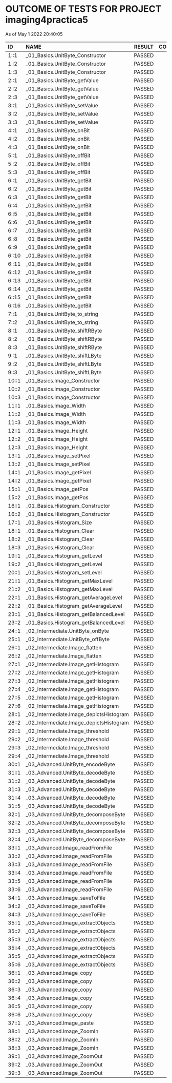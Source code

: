 # OUTCOME OF TESTS FOR PROJECT imaging4practica5

As of May  1 2022 20:40:05

| ID | NAME | RESULT | COMMENTS |
| :----- |:------ | :---: | :---: |
| 1::1 | _01_Basics.UnitByte_Constructor | PASSED | OK |
| 1::2 | _01_Basics.UnitByte_Constructor | PASSED | OK |
| 1::3 | _01_Basics.UnitByte_Constructor | PASSED | OK |
| 2::1 | _01_Basics.UnitByte_getValue | PASSED | OK |
| 2::2 | _01_Basics.UnitByte_getValue | PASSED | OK |
| 2::3 | _01_Basics.UnitByte_getValue | PASSED | OK |
| 3::1 | _01_Basics.UnitByte_setValue | PASSED | OK |
| 3::2 | _01_Basics.UnitByte_setValue | PASSED | OK |
| 3::3 | _01_Basics.UnitByte_setValue | PASSED | OK |
| 4::1 | _01_Basics.UnitByte_onBit | PASSED | OK |
| 4::2 | _01_Basics.UnitByte_onBit | PASSED | OK |
| 4::3 | _01_Basics.UnitByte_onBit | PASSED | OK |
| 5::1 | _01_Basics.UnitByte_offBit | PASSED | OK |
| 5::2 | _01_Basics.UnitByte_offBit | PASSED | OK |
| 5::3 | _01_Basics.UnitByte_offBit | PASSED | OK |
| 6::1 | _01_Basics.UnitByte_getBit | PASSED | OK |
| 6::2 | _01_Basics.UnitByte_getBit | PASSED | OK |
| 6::3 | _01_Basics.UnitByte_getBit | PASSED | OK |
| 6::4 | _01_Basics.UnitByte_getBit | PASSED | OK |
| 6::5 | _01_Basics.UnitByte_getBit | PASSED | OK |
| 6::6 | _01_Basics.UnitByte_getBit | PASSED | OK |
| 6::7 | _01_Basics.UnitByte_getBit | PASSED | OK |
| 6::8 | _01_Basics.UnitByte_getBit | PASSED | OK |
| 6::9 | _01_Basics.UnitByte_getBit | PASSED | OK |
| 6::10 | _01_Basics.UnitByte_getBit | PASSED | OK |
| 6::11 | _01_Basics.UnitByte_getBit | PASSED | OK |
| 6::12 | _01_Basics.UnitByte_getBit | PASSED | OK |
| 6::13 | _01_Basics.UnitByte_getBit | PASSED | OK |
| 6::14 | _01_Basics.UnitByte_getBit | PASSED | OK |
| 6::15 | _01_Basics.UnitByte_getBit | PASSED | OK |
| 6::16 | _01_Basics.UnitByte_getBit | PASSED | OK |
| 7::1 | _01_Basics.UnitByte_to_string | PASSED | OK |
| 7::2 | _01_Basics.UnitByte_to_string | PASSED | OK |
| 8::1 | _01_Basics.UnitByte_shiftRByte | PASSED | OK |
| 8::2 | _01_Basics.UnitByte_shiftRByte | PASSED | OK |
| 8::3 | _01_Basics.UnitByte_shiftRByte | PASSED | OK |
| 9::1 | _01_Basics.UnitByte_shiftLByte | PASSED | OK |
| 9::2 | _01_Basics.UnitByte_shiftLByte | PASSED | OK |
| 9::3 | _01_Basics.UnitByte_shiftLByte | PASSED | OK |
| 10::1 | _01_Basics.Image_Constructor | PASSED | OK |
| 10::2 | _01_Basics.Image_Constructor | PASSED | OK |
| 10::3 | _01_Basics.Image_Constructor | PASSED | OK |
| 11::1 | _01_Basics.Image_Width | PASSED | OK |
| 11::2 | _01_Basics.Image_Width | PASSED | OK |
| 11::3 | _01_Basics.Image_Width | PASSED | OK |
| 12::1 | _01_Basics.Image_Height | PASSED | OK |
| 12::2 | _01_Basics.Image_Height | PASSED | OK |
| 12::3 | _01_Basics.Image_Height | PASSED | OK |
| 13::1 | _01_Basics.Image_setPixel | PASSED | OK |
| 13::2 | _01_Basics.Image_setPixel | PASSED | OK |
| 14::1 | _01_Basics.Image_getPixel | PASSED | OK |
| 14::2 | _01_Basics.Image_getPixel | PASSED | OK |
| 15::1 | _01_Basics.Image_getPos | PASSED | OK |
| 15::2 | _01_Basics.Image_getPos | PASSED | OK |
| 16::1 | _01_Basics.Histogram_Constructor | PASSED | OK |
| 16::2 | _01_Basics.Histogram_Constructor | PASSED | OK |
| 17::1 | _01_Basics.Histogram_Size | PASSED | OK |
| 18::1 | _01_Basics.Histogram_Clear | PASSED | OK |
| 18::2 | _01_Basics.Histogram_Clear | PASSED | OK |
| 18::3 | _01_Basics.Histogram_Clear | PASSED | OK |
| 19::1 | _01_Basics.Histogram_getLevel | PASSED | OK |
| 19::2 | _01_Basics.Histogram_getLevel | PASSED | OK |
| 20::1 | _01_Basics.Histogram_setLevel | PASSED | OK |
| 21::1 | _01_Basics.Histogram_getMaxLevel | PASSED | OK |
| 21::2 | _01_Basics.Histogram_getMaxLevel | PASSED | OK |
| 22::1 | _01_Basics.Histogram_getAverageLevel | PASSED | OK |
| 22::2 | _01_Basics.Histogram_getAverageLevel | PASSED | OK |
| 23::1 | _01_Basics.Histogram_getBalancedLevel | PASSED | OK |
| 23::2 | _01_Basics.Histogram_getBalancedLevel | PASSED | OK |
| 24::1 | _02_Intermediate.UnitByte_onByte | PASSED | OK |
| 25::1 | _02_Intermediate.UnitByte_offByte | PASSED | OK |
| 26::1 | _02_Intermediate.Image_flatten | PASSED | OK |
| 26::2 | _02_Intermediate.Image_flatten | PASSED | OK |
| 27::1 | _02_Intermediate.Image_getHistogram | PASSED | OK |
| 27::2 | _02_Intermediate.Image_getHistogram | PASSED | OK |
| 27::3 | _02_Intermediate.Image_getHistogram | PASSED | OK |
| 27::4 | _02_Intermediate.Image_getHistogram | PASSED | OK |
| 27::5 | _02_Intermediate.Image_getHistogram | PASSED | OK |
| 27::6 | _02_Intermediate.Image_getHistogram | PASSED | OK |
| 28::1 | _02_Intermediate.Image_depictsHistogram | PASSED | OK |
| 28::2 | _02_Intermediate.Image_depictsHistogram | PASSED | OK |
| 29::1 | _02_Intermediate.Image_threshold | PASSED | OK |
| 29::2 | _02_Intermediate.Image_threshold | PASSED | OK |
| 29::3 | _02_Intermediate.Image_threshold | PASSED | OK |
| 29::4 | _02_Intermediate.Image_threshold | PASSED | OK |
| 30::1 | _03_Advanced.UnitByte_encodeByte | PASSED | OK |
| 31::1 | _03_Advanced.UnitByte_decodeByte | PASSED | OK |
| 31::2 | _03_Advanced.UnitByte_decodeByte | PASSED | OK |
| 31::3 | _03_Advanced.UnitByte_decodeByte | PASSED | OK |
| 31::4 | _03_Advanced.UnitByte_decodeByte | PASSED | OK |
| 31::5 | _03_Advanced.UnitByte_decodeByte | PASSED | OK |
| 32::1 | _03_Advanced.UnitByte_decomposeByte | PASSED | OK |
| 32::2 | _03_Advanced.UnitByte_decomposeByte | PASSED | OK |
| 32::3 | _03_Advanced.UnitByte_decomposeByte | PASSED | OK |
| 32::4 | _03_Advanced.UnitByte_decomposeByte | PASSED | OK |
| 33::1 | _03_Advanced.Image_readFromFile | PASSED | OK |
| 33::2 | _03_Advanced.Image_readFromFile | PASSED | OK |
| 33::3 | _03_Advanced.Image_readFromFile | PASSED | OK |
| 33::4 | _03_Advanced.Image_readFromFile | PASSED | OK |
| 33::5 | _03_Advanced.Image_readFromFile | PASSED | OK |
| 33::6 | _03_Advanced.Image_readFromFile | PASSED | OK |
| 34::1 | _03_Advanced.Image_saveToFile | PASSED | OK |
| 34::2 | _03_Advanced.Image_saveToFile | PASSED | OK |
| 34::3 | _03_Advanced.Image_saveToFile | PASSED | OK |
| 35::1 | _03_Advanced.Image_extractObjects | PASSED | OK |
| 35::2 | _03_Advanced.Image_extractObjects | PASSED | OK |
| 35::3 | _03_Advanced.Image_extractObjects | PASSED | OK |
| 35::4 | _03_Advanced.Image_extractObjects | PASSED | OK |
| 35::5 | _03_Advanced.Image_extractObjects | PASSED | OK |
| 35::6 | _03_Advanced.Image_extractObjects | PASSED | OK |
| 36::1 | _03_Advanced.Image_copy | PASSED | OK |
| 36::2 | _03_Advanced.Image_copy | PASSED | OK |
| 36::3 | _03_Advanced.Image_copy | PASSED | OK |
| 36::4 | _03_Advanced.Image_copy | PASSED | OK |
| 36::5 | _03_Advanced.Image_copy | PASSED | OK |
| 36::6 | _03_Advanced.Image_copy | PASSED | OK |
| 37::1 | _03_Advanced.Image_paste | PASSED | OK |
| 38::1 | _03_Advanced.Image_ZoomIn | PASSED | OK |
| 38::2 | _03_Advanced.Image_ZoomIn | PASSED | OK |
| 38::3 | _03_Advanced.Image_ZoomIn | PASSED | OK |
| 39::1 | _03_Advanced.Image_ZoomOut | PASSED | OK |
| 39::2 | _03_Advanced.Image_ZoomOut | PASSED | OK |
| 39::3 | _03_Advanced.Image_ZoomOut | PASSED | OK |
